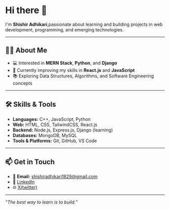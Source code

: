 # Hi there 👋

I'm **Shishir Adhikari**,passionate about learning and building projects in web development, programming, and emerging technologies.

---

## 👨‍🎓 About Me
- 💻 Interested in **MERN Stack**, **Python**, and **Django**
- 🌱 Currently improving my skills in **React.js** and **JavaScript**
- 📚 Exploring Data Structures, Algorithms, and Software Engineering concepts

---

## 🛠️ Skills & Tools
- **Languages:** C++, JavaScript, Python
- **Web:** HTML, CSS, TailwindCSS, React.js
- **Backend:** Node.js, Express.js, Django (learning)
- **Databases:** MongoDB, MySQL
- **Tools & Platforms:** Git, GitHub, VS Code

---

## 📫 Get in Touch
- 📧 **Email:** shishiradhikari1829@gmail.com
- 💼 [LinkedIn](linkedin.com/in/shishir-adhikari-b97951349)  
- 🌐 [X(twitter)](https://x.com/Shishir557)

---

_“The best way to learn is to build.”_
